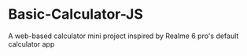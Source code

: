 # Basic-Calculator-JS
A web-based calculator mini project inspired by Realme 6 pro's default calculator app

